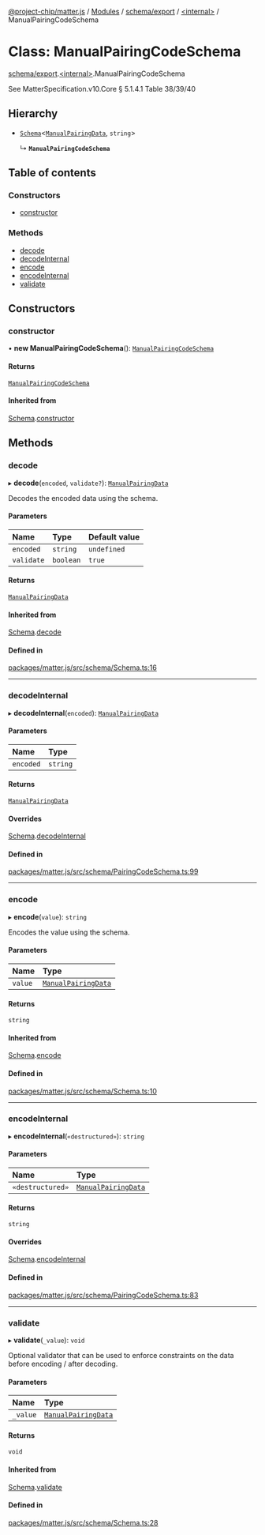 [@project-chip/matter.js](../README.md) / [Modules](../modules.md) / [schema/export](../modules/schema_export.md) / [\<internal\>](../modules/schema_export._internal_.md) / ManualPairingCodeSchema

# Class: ManualPairingCodeSchema

[schema/export](../modules/schema_export.md).[\<internal\>](../modules/schema_export._internal_.md).ManualPairingCodeSchema

See MatterSpecification.v10.Core § 5.1.4.1 Table 38/39/40

## Hierarchy

- [`Schema`](schema_export.Schema.md)\<[`ManualPairingData`](../modules/schema_export.md#manualpairingdata), `string`\>

  ↳ **`ManualPairingCodeSchema`**

## Table of contents

### Constructors

- [constructor](schema_export._internal_.ManualPairingCodeSchema.md#constructor)

### Methods

- [decode](schema_export._internal_.ManualPairingCodeSchema.md#decode)
- [decodeInternal](schema_export._internal_.ManualPairingCodeSchema.md#decodeinternal)
- [encode](schema_export._internal_.ManualPairingCodeSchema.md#encode)
- [encodeInternal](schema_export._internal_.ManualPairingCodeSchema.md#encodeinternal)
- [validate](schema_export._internal_.ManualPairingCodeSchema.md#validate)

## Constructors

### constructor

• **new ManualPairingCodeSchema**(): [`ManualPairingCodeSchema`](schema_export._internal_.ManualPairingCodeSchema.md)

#### Returns

[`ManualPairingCodeSchema`](schema_export._internal_.ManualPairingCodeSchema.md)

#### Inherited from

[Schema](schema_export.Schema.md).[constructor](schema_export.Schema.md#constructor)

## Methods

### decode

▸ **decode**(`encoded`, `validate?`): [`ManualPairingData`](../modules/schema_export.md#manualpairingdata)

Decodes the encoded data using the schema.

#### Parameters

| Name | Type | Default value |
| :------ | :------ | :------ |
| `encoded` | `string` | `undefined` |
| `validate` | `boolean` | `true` |

#### Returns

[`ManualPairingData`](../modules/schema_export.md#manualpairingdata)

#### Inherited from

[Schema](schema_export.Schema.md).[decode](schema_export.Schema.md#decode)

#### Defined in

[packages/matter.js/src/schema/Schema.ts:16](https://github.com/project-chip/matter.js/blob/0c058ae17fdba4c0b89b8b13c309011d51782299/packages/matter.js/src/schema/Schema.ts#L16)

___

### decodeInternal

▸ **decodeInternal**(`encoded`): [`ManualPairingData`](../modules/schema_export.md#manualpairingdata)

#### Parameters

| Name | Type |
| :------ | :------ |
| `encoded` | `string` |

#### Returns

[`ManualPairingData`](../modules/schema_export.md#manualpairingdata)

#### Overrides

[Schema](schema_export.Schema.md).[decodeInternal](schema_export.Schema.md#decodeinternal)

#### Defined in

[packages/matter.js/src/schema/PairingCodeSchema.ts:99](https://github.com/project-chip/matter.js/blob/0c058ae17fdba4c0b89b8b13c309011d51782299/packages/matter.js/src/schema/PairingCodeSchema.ts#L99)

___

### encode

▸ **encode**(`value`): `string`

Encodes the value using the schema.

#### Parameters

| Name | Type |
| :------ | :------ |
| `value` | [`ManualPairingData`](../modules/schema_export.md#manualpairingdata) |

#### Returns

`string`

#### Inherited from

[Schema](schema_export.Schema.md).[encode](schema_export.Schema.md#encode)

#### Defined in

[packages/matter.js/src/schema/Schema.ts:10](https://github.com/project-chip/matter.js/blob/0c058ae17fdba4c0b89b8b13c309011d51782299/packages/matter.js/src/schema/Schema.ts#L10)

___

### encodeInternal

▸ **encodeInternal**(`«destructured»`): `string`

#### Parameters

| Name | Type |
| :------ | :------ |
| `«destructured»` | [`ManualPairingData`](../modules/schema_export.md#manualpairingdata) |

#### Returns

`string`

#### Overrides

[Schema](schema_export.Schema.md).[encodeInternal](schema_export.Schema.md#encodeinternal)

#### Defined in

[packages/matter.js/src/schema/PairingCodeSchema.ts:83](https://github.com/project-chip/matter.js/blob/0c058ae17fdba4c0b89b8b13c309011d51782299/packages/matter.js/src/schema/PairingCodeSchema.ts#L83)

___

### validate

▸ **validate**(`_value`): `void`

Optional validator that can be used to enforce constraints on the data before encoding / after decoding.

#### Parameters

| Name | Type |
| :------ | :------ |
| `_value` | [`ManualPairingData`](../modules/schema_export.md#manualpairingdata) |

#### Returns

`void`

#### Inherited from

[Schema](schema_export.Schema.md).[validate](schema_export.Schema.md#validate)

#### Defined in

[packages/matter.js/src/schema/Schema.ts:28](https://github.com/project-chip/matter.js/blob/0c058ae17fdba4c0b89b8b13c309011d51782299/packages/matter.js/src/schema/Schema.ts#L28)
